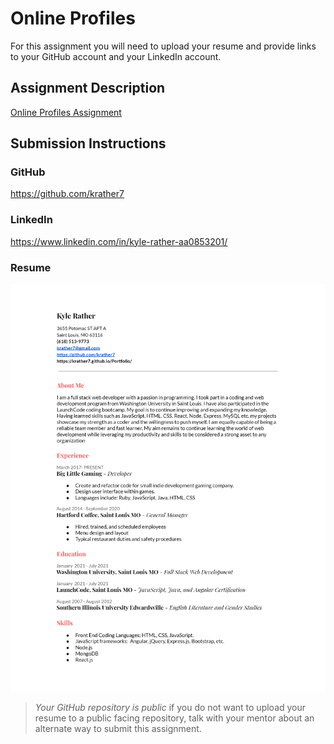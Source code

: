 # Online Profiles
For this assignment you will need to upload your resume and provide links to your GitHub account and your LinkedIn account.

## Assignment Description
[Online Profiles Assignment](https://education.launchcode.org/liftoff/modules/assignments/online-profiles)

## Submission Instructions
 
### GitHub
https://github.com/krather7
 
### LinkedIn
https://www.linkedin.com/in/kyle-rather-aa0853201/

### Resume
![Resume](https://github.com/krather7/liftoff-assignments/blob/master/C1-Online_Profiles/resume-png.png)

> *Your GitHub repository is public* if you do not want to upload your resume to a public facing repository, talk with your mentor about an alternate way to submit this assignment.
